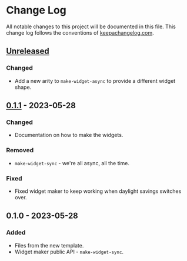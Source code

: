 # Change Log
All notable changes to this project will be documented in this file. This change log follows the conventions of [keepachangelog.com](http://keepachangelog.com/).

## [Unreleased]
### Changed
- Add a new arity to `make-widget-async` to provide a different widget shape.

## [0.1.1] - 2023-05-28
### Changed
- Documentation on how to make the widgets.

### Removed
- `make-widget-sync` - we're all async, all the time.

### Fixed
- Fixed widget maker to keep working when daylight savings switches over.

## 0.1.0 - 2023-05-28
### Added
- Files from the new template.
- Widget maker public API - `make-widget-sync`.

[Unreleased]: https://sourcehost.site/your-name/cellar/compare/0.1.1...HEAD
[0.1.1]: https://sourcehost.site/your-name/cellar/compare/0.1.0...0.1.1
